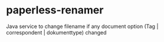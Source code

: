 # paperless-renamer
Java service to change filename if any document option (Tag | correspondent | dokumenttype) changed
